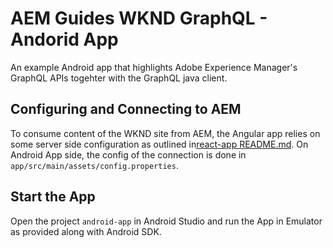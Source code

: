 # AEM Guides WKND GraphQL - Andorid App

An example Android app that highlights Adobe Experience Manager's GraphQL APIs togehter with the GraphQL java client.

## Configuring and Connecting to AEM

To consume content of the WKND site from AEM, the Angular app relies on some server side configuration as outlined in[react-app README.md](../react-app/README.md). On Android App side, the config of the connection is done in `app/src/main/assets/config.properties`. 

## Start the App

Open the project `android-app` in Android Studio and run the App in Emulator as provided along with Android SDK.


